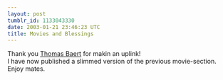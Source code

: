 ```yaml
---
layout: post
tumblr_id: 1133043330  
date: 2003-01-21 23:46:23 UTC
title: Movies and Blessings
---
```


Thank you <a href="http://www.deluxeinc.com/" target="_blank">Thomas Baert</a> for makin an uplink!
<br/>
I have now published a slimmed version of the previous movie-section. Enjoy mates.
